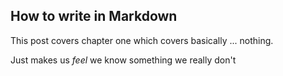 ## How to write in Markdown

This post covers chapter one which covers basically ... nothing.

Just makes us *feel* we know something we really don't